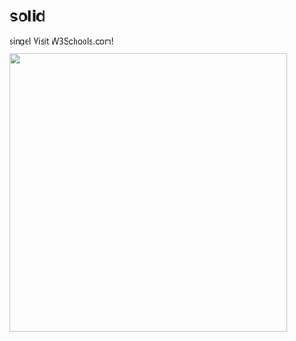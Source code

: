 # solid
<a herf="https://github.com/Mohammad-Nikkhah/solid/blob/main/Single_Responsibility.php"> singel</a>
<a href="https://github.com/Mohammad-Nikkhah/solid/blob/main/Single_Responsibility.php">Visit W3Schools.com!</a>

<img align='center' src='https://everyone-can-code.github.io/solid/solid.png' width='500"'>

